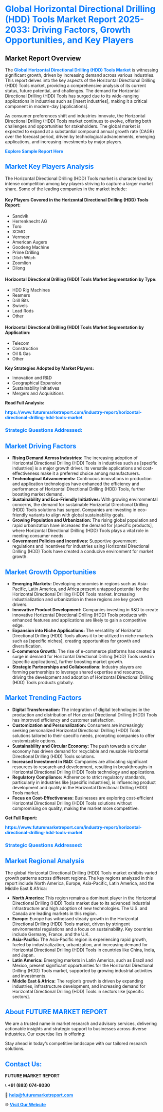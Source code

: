 <h1 style="color: #007BFF;">Global Horizontal Directional Drilling (HDD) Tools Market Report 2025-2033: Driving Factors, Growth Opportunities, and Key Players</h1>

<section id="overview">
<h2>Market Report Overview</h2>
<p>The <a href="https://www.futuremarketreport.com/industry-report/horizontal-directional-drilling-hdd-tools-market" style="color: #007BFF; text-decoration: none;"><strong>Global Horizontal Directional Drilling (HDD) Tools Market</strong></a> is witnessing significant growth, driven by increasing demand across various industries. This report delves into the key aspects of the Horizontal Directional Drilling (HDD) Tools market, providing a comprehensive analysis of its current status, future potential, and challenges. The demand for Horizontal Directional Drilling (HDD) Tools has surged due to its wide-ranging applications in industries such as [insert industries], making it a critical component in modern-day [applications].</p>
<p>As consumer preferences shift and industries innovate, the Horizontal Directional Drilling (HDD) Tools market continues to evolve, offering both challenges and opportunities for stakeholders. The global market is expected to expand at a substantial compound annual growth rate (CAGR) over the forecast period, driven by technological advancements, emerging applications, and increasing investments by major players.</p>
</section>

<section id="overview">
<p><a href="https://www.futuremarketreport.com/request-sample/reportId=90886" style="color: #007BFF; text-decoration: none;"><strong>Explore Sample Report Here</strong></a></p>
</section>

<section id="key-players">
<h2 style="color: #007BFF;">Market Key Players Analysis</h2>
<p>The Horizontal Directional Drilling (HDD) Tools market is characterized by intense competition among key players striving to capture a larger market share. Some of the leading companies in the market include:</p>
<h4>Key Players Covered in the Horizontal Directional Drilling (HDD) Tools Report:</h4>
<ul><li>Sandvik</li><li>Herrenknecht AG</li><li>Toro</li><li>XCMG</li><li>Vermeer</li><li>American Augers</li><li>Goodeng Machine</li><li>Prime Drilling</li><li>Ditch Witch</li><li>Zoomlion</li><li>Dilong</li></ul>
<h4>Horizontal Directional Drilling (HDD) Tools Market Segmentation by Type:</h4>
<ul><li>HDD Rig Machines</li><li>Reamers</li><li>Drill Bits</li><li>Swivels</li><li>Lead Rods</li><li>Other</li></ul>

<h4>Horizontal Directional Drilling (HDD) Tools Market Segmentation by Application:</h4>
<ul><li>Telecom</li><li>Construction</li><li>Oil &amp; Gas</li><li>Other</li></ul>
<p><strong>Key Strategies Adopted by Market Players:</strong></p>
<ul>
<li>Innovation and R&D</li>
<li>Geographical Expansion</li>
<li>Sustainability Initiatives</li>
<li>Mergers and Acquisitions</li>
</ul>
</section>

<section>
<p><strong>Read Full Analysis: </strong></p><a href="https://www.futuremarketreport.com/industry-report/horizontal-directional-drilling-hdd-tools-market" style="color: #007BFF; text-decoration: none;"><strong>https://www.futuremarketreport.com/industry-report/horizontal-directional-drilling-hdd-tools-market</strong></a>
<h3 style="color: #007BFF;">Strategic Questions Addressed:</h3>
</section>

<section id="driving-factors">
<h2 style="color: #007BFF;">Market Driving Factors</h2>
<ul>
<li><strong>Rising Demand Across Industries:</strong> The increasing adoption of Horizontal Directional Drilling (HDD) Tools in industries such as [specific industries] is a major growth driver. Its versatile applications and cost-effectiveness make it a preferred choice among manufacturers.</li>
<li><strong>Technological Advancements:</strong> Continuous innovations in production and application technologies have enhanced the efficiency and performance of Horizontal Directional Drilling (HDD) Tools, further boosting market demand.</li>
<li><strong>Sustainability and Eco-Friendly Initiatives:</strong> With growing environmental concerns, the demand for sustainable Horizontal Directional Drilling (HDD) Tools solutions has surged. Companies are investing in eco-friendly variants to align with global sustainability goals.</li>
<li><strong>Growing Population and Urbanization:</strong> The rising global population and rapid urbanization have increased the demand for [specific products], where Horizontal Directional Drilling (HDD) Tools plays a vital role in meeting consumer needs.</li>
<li><strong>Government Policies and Incentives:</strong> Supportive government regulations and incentives for industries using Horizontal Directional Drilling (HDD) Tools have created a conducive environment for market growth.</li>
</ul>
</section>

<section id="growth-opportunities">
<h2 style="color: #007BFF;">Market Growth Opportunities</h2>
<ul>
<li><strong>Emerging Markets:</strong> Developing economies in regions such as Asia-Pacific, Latin America, and Africa present untapped potential for the Horizontal Directional Drilling (HDD) Tools market. Increasing industrialization and urbanization in these regions are key growth drivers.</li>
<li><strong>Innovative Product Development:</strong> Companies investing in R&D to create innovative Horizontal Directional Drilling (HDD) Tools products with enhanced features and applications are likely to gain a competitive edge.</li>
<li><strong>Expansion into Niche Applications:</strong> The versatility of Horizontal Directional Drilling (HDD) Tools allows it to be utilized in niche markets such as [specific niches], creating opportunities for growth and diversification.</li>
<li><strong>E-commerce Growth:</strong> The rise of e-commerce platforms has created a surge in demand for Horizontal Directional Drilling (HDD) Tools used in [specific applications], further boosting market growth.</li>
<li><strong>Strategic Partnerships and Collaborations:</strong> Industry players are forming partnerships to leverage shared expertise and resources, driving the development and adoption of Horizontal Directional Drilling (HDD) Tools products globally.</li>
</ul>
</section>

<section id="trending-factors">
<h2 style="color: #007BFF;">Market Trending Factors</h2>
<ul>
<li><strong>Digital Transformation:</strong> The integration of digital technologies in the production and distribution of Horizontal Directional Drilling (HDD) Tools has improved efficiency and customer satisfaction.</li>
<li><strong>Customization and Personalization:</strong> Consumers are increasingly seeking personalized Horizontal Directional Drilling (HDD) Tools solutions tailored to their specific needs, prompting companies to offer customizable options.</li>
<li><strong>Sustainability and Circular Economy:</strong> The push towards a circular economy has driven demand for recyclable and reusable Horizontal Directional Drilling (HDD) Tools solutions.</li>
<li><strong>Increased Investment in R&D:</strong> Companies are allocating significant resources to research and development, resulting in breakthroughs in Horizontal Directional Drilling (HDD) Tools technology and applications.</li>
<li><strong>Regulatory Compliance:</strong> Adherence to strict regulatory standards, particularly in industries like [specific industries], is influencing product development and quality in the Horizontal Directional Drilling (HDD) Tools market.</li>
<li><strong>Focus on Cost-Effectiveness:</strong> Businesses are exploring cost-efficient Horizontal Directional Drilling (HDD) Tools solutions without compromising on quality, making the market more competitive.</li>
</ul>
</section>

<section>
<p><strong>Get Full Report: </strong></p><a href="https://www.futuremarketreport.com/industry-report/horizontal-directional-drilling-hdd-tools-market" style="color: #007BFF; text-decoration: none;"><strong>https://www.futuremarketreport.com/industry-report/horizontal-directional-drilling-hdd-tools-market</strong></a>
<h3 style="color: #007BFF;">Strategic Questions Addressed:</h3>
</section>


<section id="regional-analysis">
<h2 style="color: #007BFF;">Market Regional Analysis</h2>
<p>The global Horizontal Directional Drilling (HDD) Tools market exhibits varied growth patterns across different regions. The key regions analyzed in this report include North America, Europe, Asia-Pacific, Latin America, and the Middle East & Africa:</p>
<ul>
<li><strong>North America:</strong> This region remains a dominant player in the Horizontal Directional Drilling (HDD) Tools market due to its advanced industrial infrastructure and high adoption of new technologies. The U.S. and Canada are leading markets in this region.</li>
<li><strong>Europe:</strong> Europe has witnessed steady growth in the Horizontal Directional Drilling (HDD) Tools market, driven by stringent environmental regulations and a focus on sustainability. Key countries include Germany, France, and the U.K.</li>
<li><strong>Asia-Pacific:</strong> The Asia-Pacific region is experiencing rapid growth, fueled by industrialization, urbanization, and increasing demand for Horizontal Directional Drilling (HDD) Tools in countries like China, India, and Japan.</li>
<li><strong>Latin America:</strong> Emerging markets in Latin America, such as Brazil and Mexico, present significant opportunities for the Horizontal Directional Drilling (HDD) Tools market, supported by growing industrial activities and investments.</li>
<li><strong>Middle East & Africa:</strong> The region’s growth is driven by expanding industries, infrastructure development, and increasing demand for Horizontal Directional Drilling (HDD) Tools in sectors like [specific sectors].</li>
</ul>
</section>

<footer>
<h2 style="color: #007BFF;">About FUTURE MARKET REPORT</h2>
<p>We are a trusted name in market research and advisory services, delivering actionable insights and strategic support to businesses across diverse industries. Our expertise lies in offering:</p>

<p>Stay ahead in today’s competitive landscape with our tailored research solutions.</p>

<h2 style="color: #007BFF;">Contact Us:</h2>
<p><strong>FUTURE MARKET REPORT</strong></p>
<p>📞 <strong>+91 (883) 074-8030</strong></p>
<p>📧 <strong><a href="mailto:help@futuremarketreport.com" style="color: #007BFF;">help@futuremarketreport.com</a></strong></p>
<p>🌐 <strong><a href="https://www.futuremarketreport.com/" style="color: #007BFF;">Visit Our Website</a></strong></p>
</footer>